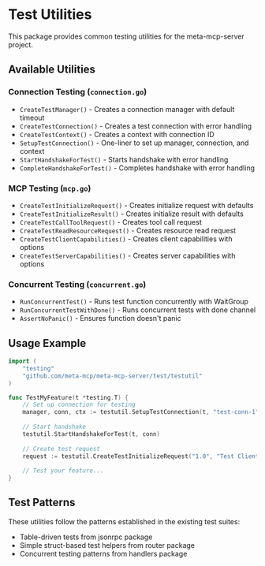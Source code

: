 # Test Utilities

This package provides common testing utilities for the meta-mcp-server project.

## Available Utilities

### Connection Testing (`connection.go`)
- `CreateTestManager()` - Creates a connection manager with default timeout
- `CreateTestConnection()` - Creates a test connection with error handling
- `CreateTestContext()` - Creates a context with connection ID
- `SetupTestConnection()` - One-liner to set up manager, connection, and context
- `StartHandshakeForTest()` - Starts handshake with error handling
- `CompleteHandshakeForTest()` - Completes handshake with error handling

### MCP Testing (`mcp.go`)
- `CreateTestInitializeRequest()` - Creates initialize request with defaults
- `CreateTestInitializeResult()` - Creates initialize result with defaults
- `CreateTestCallToolRequest()` - Creates tool call request
- `CreateTestReadResourceRequest()` - Creates resource read request
- `CreateTestClientCapabilities()` - Creates client capabilities with options
- `CreateTestServerCapabilities()` - Creates server capabilities with options

### Concurrent Testing (`concurrent.go`)
- `RunConcurrentTest()` - Runs test function concurrently with WaitGroup
- `RunConcurrentTestWithDone()` - Runs concurrent tests with done channel
- `AssertNoPanic()` - Ensures function doesn't panic

## Usage Example

```go
import (
    "testing"
    "github.com/meta-mcp/meta-mcp-server/test/testutil"
)

func TestMyFeature(t *testing.T) {
    // Set up connection for testing
    manager, conn, ctx := testutil.SetupTestConnection(t, "test-conn-1")
    
    // Start handshake
    testutil.StartHandshakeForTest(t, conn)
    
    // Create test request
    request := testutil.CreateTestInitializeRequest("1.0", "Test Client")
    
    // Test your feature...
}
```

## Test Patterns

These utilities follow the patterns established in the existing test suites:
- Table-driven tests from jsonrpc package
- Simple struct-based test helpers from router package
- Concurrent testing patterns from handlers package